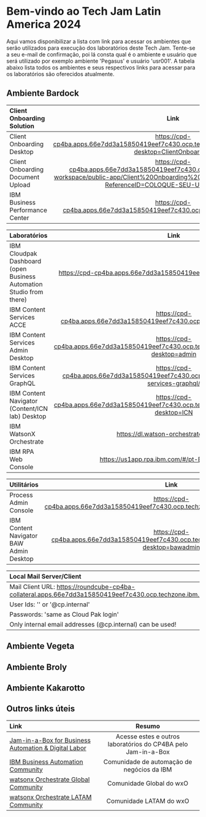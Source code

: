 # Bem-vindo ao Tech Jam Latin America 2024

Aqui vamos disponibilizar a lista com link para acessar os ambientes que serão utilizados para execução dos laboratórios deste Tech Jam.
Tente-se a seu e-mail de confirmação, poi lá consta qual é o ambiente e usuário que será utilizado por exemplo ambiente 'Pegasus' e usuário 'usr001'.
A tabela abaixo lista todos os ambientes e seus respectivos links para acessar para os laboratórios são oferecidos atualmente.

## Ambiente Bardock

| Client Onboarding Solution                                                  | Link |
| :-------------------------------------------------------------------------- | :--------------------------: |
| Client Onboarding Desktop | https://cpd-cp4ba.apps.66e7dd3a15850419eef7c430.ocp.techzone.ibm.com/icn/navigator/?desktop=ClientOnboarding |
| Client Onboarding Document Upload | https://cpd-cp4ba.apps.66e7dd3a15850419eef7c430.ocp.techzone.ibm.com/ae-workspace/public-app/Client%20Onboarding%20Document%20Upload(CODU)?ReferenceID=COLOQUE-SEU-USUARIO-AQUI |
| IBM Business Performance Center | https://cpd-cp4ba.apps.66e7dd3a15850419eef7c430.ocp.techzone.ibm.com/bai-bpc |


| Laboratórios                                                 | Link |
| :----------------------------------------------------------- | :--------------------------: |
| IBM Cloudpak Dashboard (open Business Automation Studio from there) | https://cpd-cp4ba.apps.66e7dd3a15850419eef7c430.ocp.techzone.ibm.com |
| IBM Content Services ACCE | https://cpd-cp4ba.apps.66e7dd3a15850419eef7c430.ocp.techzone.ibm.com/cpe/acce/ |
| IBM Content Services Admin Desktop | https://cpd-cp4ba.apps.66e7dd3a15850419eef7c430.ocp.techzone.ibm.com/icn/navigator/?desktop=admin |
| IBM Content Services GraphQL | https://cpd-cp4ba.apps.66e7dd3a15850419eef7c430.ocp.techzone.ibm.com/content-services-graphql/ |
| IBM Content Navigator (Content/ICN lab) Desktop | https://cpd-cp4ba.apps.66e7dd3a15850419eef7c430.ocp.techzone.ibm.com/icn/navigator/?desktop=ICN |
| IBM WatsonX Orchestrate | https://dl.watson-orchestrate.ibm.com/ |
| IBM RPA Web Console | https://us1app.rpa.ibm.com/#/pt-BR/account/login |


| Utilitários                                                 | Link |
| :---------------------------------------------------------- | :--------------------------: |
| Process Admin Console | https://cpd-cp4ba.apps.66e7dd3a15850419eef7c430.ocp.techzone.ibm.com/bas/ProcessAdmin/ |
| IBM Content Navigator BAW Admin Desktop | https://cpd-cp4ba.apps.66e7dd3a15850419eef7c430.ocp.techzone.ibm.com/icn/navigator/?desktop=bawadmin |


| Local Mail Server/Client |
| :---------------------------------------------------------- |
| Mail Client URL: https://roundcube-cp4ba-collateral.apps.66e7dd3a15850419eef7c430.ocp.techzone.ibm.com |
| User Ids: '<username>' or '<username>@cp.internal' |
| Passwords: 'same as Cloud Pak login' |
| Only internal email addresses (<username>@cp.internal) can be used! |

## Ambiente Vegeta

## Ambiente Broly

## Ambiente Kakarotto

## Outros links úteis

| Link                                                         | Resumo |
| :----------------------------------------------------------- | :---------------------------------------------: |
| [Jam-in-a-Box for Business Automation & Digital Labor](https://ibm.github.io/cp4ba-jam-in-a-box/) | Acesse estes e outros laboratórios do CP4BA pelo Jam-in-a-Box |
| [IBM Business Automation Community](https://community.ibm.com/community/user/automation/home) | Comunidade de automação de negócios da IBM |
| [watsonx Orchestrate Global Community](https://community.ibm.com/community/user/automation/communities/community-home?CommunityKey=3ad46381-9535-462e-85c9-568b21f4b067) | Comunidade Global do wxO |
| [watsonx Orchestrate LATAM Community](https://community.ibm.com/community/user/communities/community-home?CommunityKey=293bedde-4d66-4dd4-8a56-01914a22d032) | Comunidade LATAM do wxO |
